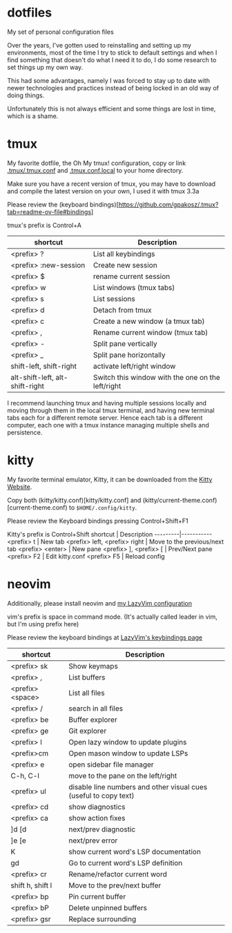 # dotfiles

My set of personal configuration files

Over the years, I've gotten used to reinstalling and setting up my environments, most of the time I try to stick to 
default settings and when I find something that doesn't do what I need it to do, I do some research to set things up 
my own way.

This had some advantages, namely I was forced to stay up to date with newer technologies and practices instead of 
being locked in an old way of doing things.

Unfortunately this is not always efficient and some things are lost in time, which is a shame.

# tmux

My favorite dotfile, the Oh My tmux! configuration, copy or link [.tmux/.tmux.conf](.tmux/.tmux.conf) and [.tmux.conf.local](.tmux.local) to your home directory.

Make sure you have a recent version of tmux, you may have to download and compile the latest version on your own, I used it with tmux 3.3a

Please review the (keyboard bindings)[https://github.com/gpakosz/.tmux?tab=readme-ov-file#bindings]

tmux's prefix is Control+A

shortcut   | Description
-----------|-----------
\<prefix> ? | List all keybindings
\<prefix> :new-session | Create new session
\<prefix> $ | rename current session
\<prefix> w | List windows (tmux tabs)
\<prefix> s | List sessions
\<prefix> d | Detach from tmux
\<prefix> c | Create a new window (a tmux tab)
\<prefix> , | Rename current window (tmux tab)
\<prefix> - | Split pane vertically
\<prefix> _ | Split pane horizontally
shift-left, shift-right | activate left/right window
alt-shift-left, alt-shift-right | Switch this window with the one on the left/right 

I recommend launching tmux and having multiple sessions locally and moving through them in the local tmux terminal,
and having new terminal tabs each for a different remote server. Hence each tab is a different computer, each one
with a tmux instance managing multiple shells and persistence.

# kitty

My favorite terminal emulator, Kitty, it can be downloaded from the [Kitty Website](https://sw.kovidgoyal.net/kitty/binary/).

Copy both (kitty/kitty.conf)[kitty/kitty.conf] and (kitty/current-theme.conf)[current-theme.conf) to `$HOME/.config/kitty`.

Please review the Keyboard bindings pressing Control+Shift+F1

Kitty's prefix is Control+Shift
shortcut | Description
---------|-----------
\<prefix> t | New tab
\<prefix> left, \<prefix> right | Move to the previous/next tab
\<prefix> \<enter> | New pane
\<prefix> ], \<prefix> [ | Prev/Next pane
\<prefix> F2 | Edit kitty.conf
\<prefix> F5 | Reload config



# neovim

Additionally, please install neovim and [my LazyVim configuration](https://github.com/Sheco/LazyVimStarter)

vim's prefix is space in command mode. (It's actually called leader in vim, but I'm using prefix here)

Please review the keyboard bindings at [LazyVim's keybindings page](https://www.lazyvim.org/keymaps)

shortcut | Description
---------|-----------
\<prefix> sk | Show keymaps
\<prefix> , | List buffers
\<prefix> \<space> | List all files
\<prefix> / | search in all files
\<prefix> be | Buffer explorer
\<prefix> ge | Git explorer
\<prefix> l | Open lazy window to update plugins
\<prefix>cm | Open mason window to update LSPs
\<prefix> e | open sidebar file manager 
C-h, C-l | move to the pane on the left/right
\<prefix> ul | disable line numbers and other visual cues (useful to copy text)
\<prefix> cd | show diagnostics
\<prefix> ca | show action fixes
]d [d | next/prev diagnostic
]e [e | next/prev error
K | show current word's LSP documentation
gd | Go to current word's LSP definition
\<prefix> cr | Rename/refactor current word
shift h, shift l | Move to the prev/next buffer
\<prefix> bp | Pin current buffer
\<prefix> bP | Delete unpinned buffers
\<prefix> gsr | Replace surrounding





